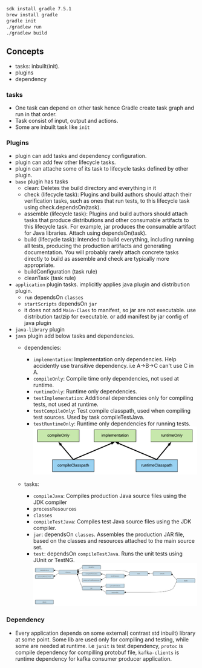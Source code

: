 ```
sdk install gradle 7.5.1
brew install gradle
gradle init
./gradlew run
./gradlew build
```

## Concepts
* tasks: inbuilt(init).  
* plugins
* dependency

### tasks
* One task can depend on other task hence Gradle create task graph and run in that order.
* Task consist of input, output and actions.
* Some are inbuilt task like `init`

### Plugins
* plugin can add tasks and dependency configuration.
* plugin can add few other lifecycle tasks.
* plugin can attache some of its task to lifecycle tasks defined by other plugin.
* `base` plugin has tasks
    * clean: Deletes the build directory and everything in it
    * check (lifecycle task): Plugins and build authors should attach their verification tasks, such as ones that run tests, to this lifecycle task using check.dependsOn(task).
    * assemble (lifecycle task): Plugins and build authors should attach tasks that produce distributions and other consumable artifacts to this lifecycle task. For example, jar produces the consumable artifact for Java libraries. Attach using dependsOn(task).
    * build (lifecycle task): Intended to build everything, including running all tests, producing the production artifacts and generating documentation. You will probably rarely attach concrete tasks directly to build as assemble and check are typically more appropriate.
    * buildConfiguration (task rule)
    * cleanTask (task rule)
* `application` plugin tasks. implicitly applies java plugin and distribution plugin.
    * `run` dependsOn `classes`
    * `startScripts` dependsOn `jar`
    * it does not add `Main-Class` to manifest, so jar are not executable. use distribution tar/zip for executable. or add manifest by jar config of java plugin
* `java-library` plugin
* `java` plugin add below tasks and dependencies.
    * dependencies: 
        * `implementation`: Implementation only dependencies. Help accidently use transitive dependency. i.e A->B->C can't use C in A.
        * `compileOnly`: Compile time only dependencies, not used at runtime.
        * `runtimeOnly`: Runtime only dependencies.
        * `testImplementation`: Additional dependencies only for compiling tests, not used at runtime.
        * `testCompileOnly`: Test compile classpath, used when compiling test sources. Used by task compileTestJava.
        * `testRuntimeOnly`: Runtime only dependencies for running tests.
        ![java-plugin-dependency](./java-plugin-dependency.png)

    * tasks: 
        * `compileJava`: Compiles production Java source files using the JDK compiler
        * `processResources`
        * `classes`
        * `compileTestJava`: Compiles test Java source files using the JDK compiler.
        * `jar`: dependsOn `classes`. Assembles the production JAR file, based on the classes and resources attached to the main source set.
        * `test`: dependsOn `compileTestJava`. Runs the unit tests using JUnit or TestNG.
        ![java plugin tasks](./java-plugin-tasks.png)

### Dependency
* Every application depends on some external( contrast std inbuilt) library at some point. Some lib are used only for compiling and testing, while some are needed at runtime. i.e `junit` is test dependency, `protoc` is compile dependency for compilling protobuf file, `kafka-clients` is runtime dependency for kafka consumer producer application.